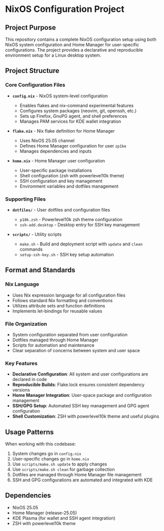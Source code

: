# NixOS Configuration Project

## Project Purpose

This repository contains a complete NixOS configuration setup using both NixOS system configuration and Home Manager for user-specific configurations. The project provides a declarative and reproducible environment setup for a Linux desktop system.

## Project Structure

### Core Configuration Files

- **`config.nix`** - NixOS system-level configuration
  - Enables flakes and nix-command experimental features
  - Configures system packages (neovim, git, openssh, etc.)
  - Sets up Firefox, GnuPG agent, and shell preferences
  - Manages PAM services for KDE wallet integration

- **`flake.nix`** - Nix flake definition for Home Manager
  - Uses NixOS 25.05 channel
  - Defines Home Manager configuration for user `zp1ke`
  - Manages dependencies and inputs

- **`home.nix`** - Home Manager user configuration
  - User-specific package installations
  - Shell configuration (zsh with powerlevel10k theme)
  - SSH configuration and key management
  - Environment variables and dotfiles management

### Supporting Files

- **`dotfiles/`** - User dotfiles and configuration files
  - `p10k.zsh` - Powerlevel10k zsh theme configuration
  - `ssh-add.desktop` - Desktop entry for SSH key management

- **`scripts/`** - Utility scripts
  - `make.sh` - Build and deployment script with `update` and `clean` commands
  - `setup-ssh-key.sh` - SSH key setup automation

## Format and Standards

### Nix Language
- Uses Nix expression language for all configuration files
- Follows standard Nix formatting and conventions
- Utilizes attribute sets and function definitions
- Implements let-bindings for reusable values

### File Organization
- System configuration separated from user configuration
- Dotfiles managed through Home Manager
- Scripts for automation and maintenance
- Clear separation of concerns between system and user space

### Key Features
- **Declarative Configuration**: All system and user configurations are declared in code
- **Reproducible Builds**: Flake.lock ensures consistent dependency versions
- **Home Manager Integration**: User-space package and configuration management
- **SSH/GPG Setup**: Automated SSH key management and GPG agent configuration
- **Shell Customization**: ZSH with powerlevel10k theme and useful plugins

## Usage Patterns

When working with this codebase:
1. System changes go in `config.nix`
2. User-specific changes go in `home.nix`
3. Use `scripts/make.sh update` to apply changes
4. Use `scripts/make.sh clean` for garbage collection
5. Dotfiles are managed through Home Manager file management
6. SSH and GPG configurations are automated and integrated with KDE

## Dependencies

- NixOS 25.05
- Home Manager (release-25.05)
- KDE Plasma (for wallet and SSH agent integration)
- ZSH with powerlevel10k theme

